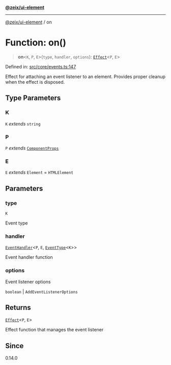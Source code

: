 [**@zeix/ui-element**](../README.md)

***

[@zeix/ui-element](../globals.md) / on

# Function: on()

> **on**\<`K`, `P`, `E`\>(`type`, `handler`, `options`): [`Effect`](../type-aliases/Effect.md)\<`P`, `E`\>

Defined in: [src/core/events.ts:147](https://github.com/zeixcom/ui-element/blob/bc5efd047a1ae7f13c4c9861e40f8a1b07b7e003/src/core/events.ts#L147)

Effect for attaching an event listener to an element.
Provides proper cleanup when the effect is disposed.

## Type Parameters

### K

`K` *extends* `string`

### P

`P` *extends* [`ComponentProps`](../type-aliases/ComponentProps.md)

### E

`E` *extends* `Element` = `HTMLElement`

## Parameters

### type

`K`

Event type

### handler

[`EventHandler`](../type-aliases/EventHandler.md)\<`P`, `E`, [`EventType`](../type-aliases/EventType.md)\<`K`\>\>

Event handler function

### options

Event listener options

`boolean` | `AddEventListenerOptions`

## Returns

[`Effect`](../type-aliases/Effect.md)\<`P`, `E`\>

Effect function that manages the event listener

## Since

0.14.0
